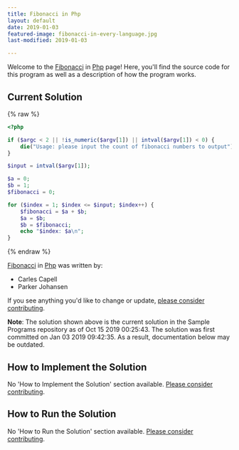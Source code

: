 ```yaml
---
title: Fibonacci in Php
layout: default
date: 2019-01-03
featured-image: fibonacci-in-every-language.jpg
last-modified: 2019-01-03

---
```


Welcome to the [Fibonacci](https://sampleprograms.io/projects/fibonacci) in [Php](https://sampleprograms.io/languages/php) page! Here, you'll find the source code for this program as well as a description of how the program works.

## Current Solution

{% raw %}

```php
<?php

if ($argc < 2 || !is_numeric($argv[1]) || intval($argv[1]) < 0) {
    die("Usage: please input the count of fibonacci numbers to output");
}

$input = intval($argv[1]);

$a = 0;
$b = 1;
$fibonacci = 0;

for ($index = 1; $index <= $input; $index++) {
    $fibonacci = $a + $b;
    $a = $b;
    $b = $fibonacci;
    echo "$index: $a\n";
}
```

{% endraw %}

[Fibonacci](https://sampleprograms.io/projects/fibonacci) in [Php](https://sampleprograms.io/languages/php) was written by:

- Carles Capell
- Parker Johansen

If you see anything you'd like to change or update, [please consider contributing](https://github.com/TheRenegadeCoder/sample-programs).

**Note**: The solution shown above is the current solution in the Sample Programs repository as of Oct 15 2019 00:25:43. The solution was first committed on Jan 03 2019 09:42:35. As a result, documentation below may be outdated.

## How to Implement the Solution

No 'How to Implement the Solution' section available. [Please consider contributing](https://github.com/TheRenegadeCoder/sample-programs-website).

## How to Run the Solution

No 'How to Run the Solution' section available. [Please consider contributing](https://github.com/TheRenegadeCoder/sample-programs-website).